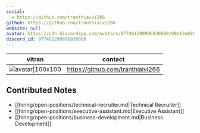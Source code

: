 ```yaml
---
social: 
  - https://github.com/tranthiaivi266
github: https://github.com/tranthiaivi266
website: null
avatar: https://cdn.discordapp.com/avatars/977461299996930089/d9e13e896c0fc626b062e492eaaf9ce3
discord_id: 977461299996930000
---
```

<div class="profile"/>

| vitran                                                                                                     | contact                           |
| ---------------------------------------------------------------------------------------------------------- | --------------------------------- |
| ![avatar\|100x100](https://cdn.discordapp.com/avatars/977461299996930089/d9e13e896c0fc626b062e492eaaf9ce3) | https://github.com/tranthiaivi266 |

## Contributed Notes

- [[hiring/open-positions/technical-recruiter.md|Technical Recruiter]]
- [[hiring/open-positions/executive-assistant.md|Executive Assistant]]
- [[hiring/open-positions/business-development.md|Business Development]]
